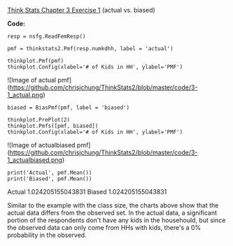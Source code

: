 [Think Stats Chapter 3 Exercise 1](http://greenteapress.com/thinkstats2/html/thinkstats2004.html#toc31) (actual vs. biased)

**Code:**
```
resp = nsfg.ReadFemResp()

pmf = thinkstats2.Pmf(resp.numkdhh, label = 'actual')

thinkplot.Pmf(pmf)
thinkplot.Config(xlabel='# of Kids in HH', ylabel='PMF')
```
![Image of actual pmf]
(https://github.com/chrisjchung/ThinkStats2/blob/master/code/3-1_actual.png)

```
biased = BiasPmf(pmf, label = 'biased')

thinkplot.PrePlot(2)
thinkplot.Pmfs([pmf, biased])
thinkplot.Config(xlabel='# of Kids in HH', ylabel='PMF')
```
![Image of actualbiased pmf]
(https://github.com/chrisjchung/ThinkStats2/blob/master/code/3-1_actualbiased.png)

```
print('Actual', pmf.Mean())
print('Biased', pmf.Mean())
```
Actual 1.024205155043831
Biased 1.024205155043831


Similar to the example with the class size, the charts above show that the actual data differs from the observed set. In the actual data, a significant portion of the respondents don't have any kids in the househould, but since the observed data can only come from HHs with kids, there's a 0% probability in the observed.
